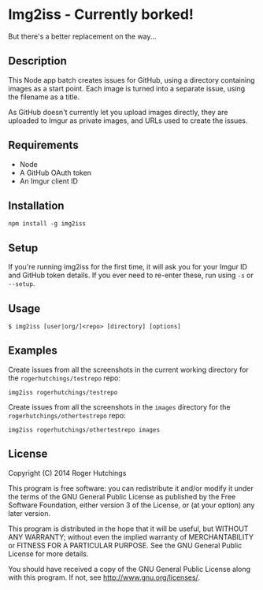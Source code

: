 # Img2iss - Currently borked!

But there's a better replacement on the way...

## Description

This Node app batch creates issues for GitHub, using a directory containing images as a start point. Each image is turned into a separate issue, using the filename as a title.

As GitHub doesn't currently let you upload images directly, they are uploaded to Imgur as private images, and URLs used to create the issues.

## Requirements

* Node
* A GitHub OAuth token
* An Imgur client ID

## Installation

```
npm install -g img2iss
```

## Setup

If you're running img2iss for the first time, it will ask you for your Imgur ID and GitHub token details. If you ever need to re-enter these, run using `-s` or `--setup`.

## Usage

```
$ img2iss [user|org/]<repo> [directory] [options]
```

## Examples

Create issues from all the screenshots in the current working directory for the `rogerhutchings/testrepo` repo:

```
img2iss rogerhutchings/testrepo
```

Create issues from all the screenshots in the `images` directory for the `rogerhutchings/othertestrepo` repo:

```
img2iss rogerhutchings/othertestrepo images
```

## License

Copyright (C) 2014 Roger Hutchings

This program is free software: you can redistribute it and/or modify
it under the terms of the GNU General Public License as published by
the Free Software Foundation, either version 3 of the License, or
(at your option) any later version.

This program is distributed in the hope that it will be useful,
but WITHOUT ANY WARRANTY; without even the implied warranty of
MERCHANTABILITY or FITNESS FOR A PARTICULAR PURPOSE.  See the
GNU General Public License for more details.

You should have received a copy of the GNU General Public License
along with this program.  If not, see <http://www.gnu.org/licenses/>.
